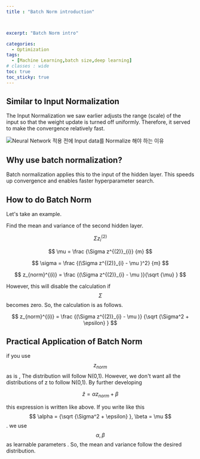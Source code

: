 ```yaml
---
title : "Batch Norm introduction"



excerpt: "Batch Norm intro"

categories:
  - Optimization
tags:
  - [Machine Learning,batch size,deep learning]
# classes : wide
toc: true
toc_sticky: true
---
```


## Similar to Input Normalization

The Input Normalization we saw earlier adjusts the range (scale) of the input so that the weight update is turned off uniformly. Therefore, it served to make the convergence relatively fast.

![Neural Network 적용 전에 Input data를 Normalize 해야 하는 이유](https://camo.githubusercontent.com/1f4da8632894c7220f804bcddc6e50bc708e6481/68747470733a2f2f692e696d6775722e636f6d2f32784e423261552e6a7067)

## Why use batch normalization?

Batch normalization applies this to the input of the hidden layer. This speeds up convergence and enables faster hyperparameter search.

## How to do Batch Norm

Let's take an example.

Find the mean and variance of the second hidden layer. 

$$ \Sigma z^{(2)}_{i} $$  

$$ \mu = \frac {\Sigma z^{(2)}_{i}} {m} $$ 

$$ \sigma = \frac {(\Sigma z^{(2)}_{i} - \mu )^2} {m} $$

$$ z_{norm}^{(i)}  =  \frac {(\Sigma z^{(2)}_{i} - \mu )}{\sqrt {\mu} } $$

However, this will disable the calculation if $$\Sigma$$ becomes zero. So, the calculation is as follows.

$$ z_{norm}^{(i)}  =  \frac {(\Sigma z^{(2)}_{i} - \mu )} {\sqrt {\Sigma^2 + \epsilon}  } $$

 

## Practical Application of Batch Norm

if you use $$ z_{norm}$$  as is , The distribution will follow N(0,1). However, we don't want all the distributions of z to follow N(0,1). By further developing 

$$ \widehat{z} = \alpha z_{norm} + \beta $$  

this expression is written like above. If you write like this   $$ \alpha =  {\sqrt {\Sigma^2 + \epsilon}  }, \beta = \mu $$ . we use  $$ \alpha , \beta $$ as learnable parameters . So, the mean and variance follow the desired distribution. 

